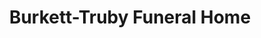 ---
title: "Burkett-Truby Funeral Home"
url: /oakmont/burkett-truby-funeral-home/
shop: Bestattungen
---